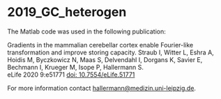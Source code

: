 # 2019_GC_heterogen
The Matlab code was used in the following publication:

Gradients in the mammalian cerebellar cortex enable Fourier-like transformation and improve storing capacity. 
Straub I, Witter L, Eshra A, Hoidis M, Byczkowicz N, Maas S, Delvendahl I, Dorgans K, Savier E, Bechmann I, Krueger M, Isope P, Hallermann S.  
eLife 2020 9:e51771 [doi: 10.7554/eLife.51771](https://elifesciences.org/articles/51771)

For more information contact hallermann@medizin.uni-leipzig.de.
